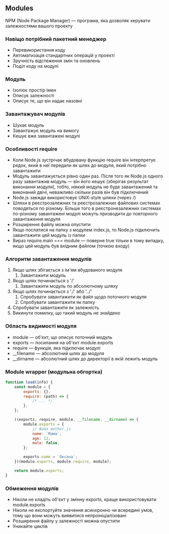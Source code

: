 ## Modules

NPM (Node Package Manager) — програма, яка дозволяє керувати залежностями вашого проекту

### Навіщо потрібний пакетний менеджер

-   Перевикористання коду
-   Автоматизація стандартних операцій у проекті
-   Зручність відстеження змін та оновлень
-   Поділ коду на модулі

### Модуль

-   Ізолює простір імен
-   Описує залежності
-   Описує те, що він надає назовні

### Завантажувач модулів

-   Шукає модуль
-   Завантажує модуль на вимогу
-   Кешує вже завантажені модулі

### Особливості require

-   Коли Node.js зустрічає вбудовану функцію require він інтерпретує рядок, який в неї передали як шлях до модуля, який потрібно завантажити
-   Модуль завантажується рівно один раз. Після того як Node.js одного разу завантажив модуль — він його кешує (зберігає результат виконання модуля), тобто, ніякий модуль не буде завантажений та виконаний двічі, неважливо скільки разів він був підключений
-   Node.js завжди використовує UNIX-style шляхи (через /)
-   Шляхи в реєстрозалежних та реєстрозалежних файлових системах поводяться по різному. Більше того в реєстронезалежних системах по-різному завантажені модулі можуть призводити до повторного завантаження модуля
-   Розширення файлу можна опустити
-   Якщо послатися на папку з модулем index.js, то Node.js підключить завантажити цей модуль із папки
-   Вираз require.main === module — поверне true тільки в тому випадку, якщо цей модуль був вхідним файлом (точкою входу)

### Алгоритм завантаження модулів

1. Якщо шлях збігається з ім'ям вбудованого модуля
    1. Завантажити модуль
1. Якщо шлях починається з '/'
    1. Завантажити модуль по абсолютному шляху
1. Якщо шлях починається з './' або '../'
    1. Спробувати завантажити як файл щодо поточного модуля
    1. Спробувати завантажити як папку
1. Спробувати завантажити як залежність
1. Викинути помилку, що такий модуль не знайдено

### Область видимості модуля

-   module — об'єкт, що описує поточний модуль
-   exports — посилання на об'єкт module.exports
-   require — функція, яка підключає модулі
-   \_\_filename — абсолютний шлях до модуля
-   \_\_dirname — абсолютний шлях до директорії в якій лежить модуль

### Module wrapper (модульна обгортка)

```js
function load(info) {
    const module = {
        exports: {},
        require: (path) => {
            /* ... */
        },
    };

    ((exports, require, module, __filename, __dirname) => {
        module.exports = {
            // Файл mother.js
            name: `Мама`,
            age: 12,
            male: false,
        };

        exports.name = `Оксана`;
    })(module.exports, module.require, module);

    return module.exports;
}
```

### Обмеження модулів

-   Ніколи не кладіть об'єкт у змінну exports, краще використовувати module.exports
-   Ніколи не експортуйте значення асинхронно чи всередині умов, тому що вони можуть виявитися непроініціалізовані
-   Розширення файлу у залежності можна опустити
-   Уникайте циклів
